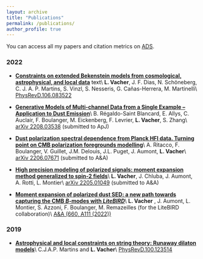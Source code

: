 ```yaml
---
layout: archive
title: "Publications"
permalink: /publications/
author_profile: true
---
```


You can access all my papers and citation metrics on [ADS](https://ui.adsabs.harvard.edu/search/q=orcid%3A0000-0001-9551-1417&sort=date+desc).

### 2022 

- <span style="color:black">[**Constraints on extended Bekenstein models from cosmological, astrophysical, and local data**](https://leovacher.github.io/publication/2022-07-07-Bekenstein) text</span>\\
**L. Vacher**, J. F. Dias, N. Schöneberg, C. J. A. P. Martins, S. Vinzl, S. Nesseris, G. Cañas-Herrera, M. Martinelli\\
[PhysRevD.106.083522](https://arxiv.org/pdf/2207.03258.pdf)

- [**Generative Models of Multi-channel Data from a Single Example – Application to Dust Emission**](https://leovacher.github.io/publication/2022-08-06-multifreq-WPH)\\
B. Régaldo-Saint Blancard, E. Allys, C. Auclair, F. Boulanger, M. Eickenberg, F. Levrier, **L. Vacher**, S. Zhang\\
[arXiv 2208.03538](https://arxiv.org/pdf/2208.03538.pdf) (submitted to ApJ)

- [**Dust polarization spectral dependence from Planck HFI data. Turning point on CMB polarization foregrounds modelling**](https://leovacher.github.io/publication/2022-06-15-Planckdust)\\
A. Ritacco, F. Boulanger, V. Guillet, J.M. Delouis, J.L. Puget, J. Aumont, **L. Vacher**\\
[arXiv 2206.07671](https://arxiv.org/pdf/2206.07671.pdf) (submitted to A&A)

- [**High precision modeling of polarized signals: moment expansion method generalized to spin-2 fields**](https://leovacher.github.io/publication/2022-05-03-spin-moments)\\
**L. Vacher**, J. Chluba, J. Aumont, A. Rotti, L. Montier\\
[arXiv 2205.01049](https://arxiv.org/pdf/2205.01049.pdf) (submitted to A&A)

- [**Moment expansion of polarized dust SED: a new path towards capturing the CMB *B*-modes with *LiteBIRD***](https://leovacher.github.io/publication/2022-04-22-moments-LiteBIRD)\\
**L. Vacher** , J. Aumont, L. Montier, S. Azzoni, F. Boulanger, M. Remazeilles (for the LiteBIRD collaboration)\\
[A&A (660, A111 (2022))](https://www.aanda.org/articles/aa/pdf/2022/04/aa42664-21.pdf) 

### 2019

- [**Astrophysical and local constraints on string theory: Runaway dilaton models**](https://leovacher.github.io/publication/2019-12-01-dilaton)\\
C.J.A.P. Martins and **L. Vacher**\\
[PhysRevD.100.123514](https://arxiv.org/pdf/1911.10821.pdf) 